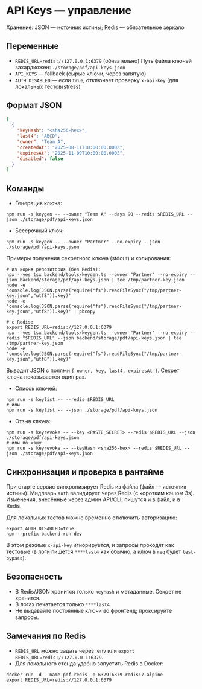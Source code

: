 # API Keys — управление

Хранение: JSON — источник истины; Redis — обязательное зеркало

## Переменные

- `REDIS_URL=redis://127.0.0.1:6379` (обязательно)
  Путь файла ключей захардкожен: `./storage/pdf/api-keys.json`
- `API_KEYS` — fallback (сырые ключи, через запятую)
- `AUTH_DISABLED` — если `true`, отключает проверку `x-api-key` (для локальных тестов/stress)

## Формат JSON

```json
[
  {
    "keyHash": "<sha256-hex>",
    "last4": "ABCD",
    "owner": "Team A",
    "createdAt": "2025-08-11T10:00:00.000Z",
    "expiresAt": "2025-11-09T10:00:00.000Z",
    "disabled": false
  }
]
```

## Команды

- Генерация ключа:

```
npm run -s keygen -- --owner "Team A" --days 90 --redis $REDIS_URL --json ./storage/pdf/api-keys.json
```

- Бессрочный ключ:

```
npm run -s keygen -- --owner "Partner" --no-expiry --json ./storage/pdf/api-keys.json
```

Примеры получения секретного ключа (stdout) и копирования:

```
# из корня репозитория (без Redis):
npx --yes tsx backend/tools/keygen.ts --owner "Partner" --no-expiry --json backend/storage/pdf/api-keys.json | tee /tmp/partner-key.json
node -e 'console.log(JSON.parse(require("fs").readFileSync("/tmp/partner-key.json","utf8")).key)'
node -e 'console.log(JSON.parse(require("fs").readFileSync("/tmp/partner-key.json","utf8")).key)' | pbcopy

# с Redis:
export REDIS_URL=redis://127.0.0.1:6379
npx --yes tsx backend/tools/keygen.ts --owner "Partner" --no-expiry --redis "$REDIS_URL" --json backend/storage/pdf/api-keys.json | tee /tmp/partner-key.json
node -e 'console.log(JSON.parse(require("fs").readFileSync("/tmp/partner-key.json","utf8")).key)'
```

Выводит JSON с полями `{ owner, key, last4, expiresAt }`. Секрет ключа показывается один раз.

- Список ключей:

```
npm run -s keylist -- --redis $REDIS_URL
# или
npm run -s keylist -- --json ./storage/pdf/api-keys.json
```

- Отзыв ключа:

```
npm run -s keyrevoke -- --key <PASTE_SECRET> --redis $REDIS_URL --json ./storage/pdf/api-keys.json
# или по хэшу
npm run -s keyrevoke -- --keyHash <sha256-hex> --redis $REDIS_URL --json ./storage/pdf/api-keys.json
```

## Синхронизация и проверка в рантайме

При старте сервис синхронизирует Redis из файла (файл — источник истины). Мидлварь `auth` валидирует через Redis (с коротким кэшом 3s). Изменения, внесённые через админ API/CLI, пишутся и в файл, и в Redis.

Для локальных тестов можно временно отключить авторизацию:

```
export AUTH_DISABLED=true
npm --prefix backend run dev
```

В этом режиме `x-api-key` игнорируется, и запросы проходят как тестовые (в логи пишется `****last4` как обычно, а ключ в `req` будет `test-bypass`).

## Безопасность

- В Redis/JSON хранится только `keyHash` и метаданные. Секрет не хранится.
- В логах печатается только `****last4`.
- Не выдавайте постоянные ключи во фронтенд; проксируйте запросы.

## Замечания по Redis

- `REDIS_URL` можно задать через .env или `export REDIS_URL=redis://127.0.0.1:6379`.
- Для локального стенда удобно запустить Redis в Docker:

```
docker run -d --name pdf-redis -p 6379:6379 redis:7-alpine
export REDIS_URL=redis://127.0.0.1:6379
```
